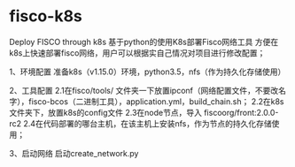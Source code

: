 # fisco-k8s
Deploy FISCO through k8s
基于python的使用K8s部署Fisco网络工具
方便在k8s上快速部署fisco网络，用户可以根据实自己情况对项目进行修改配置；

1、环境配置
准备k8s（v1.15.0）环境，python3.5，nfs（作为持久化存储使用）

2、工具配置
2.1在fisco/tools/ 文件夹一下放置ipconf（网络配置文件，不要改名字），fisco-bcos（二进制工具），application.yml，build_chain.sh；
2.2在k8s文件夹下，放置k8s的config文件
2.3在node节点，导入 fiscoorg/front:2.0.0-rc2
2.4在代码部署的哪台主机，在该主机上安装nfs，作为节点的持久化存储使用；

3、启动网络
启动create_network.py

